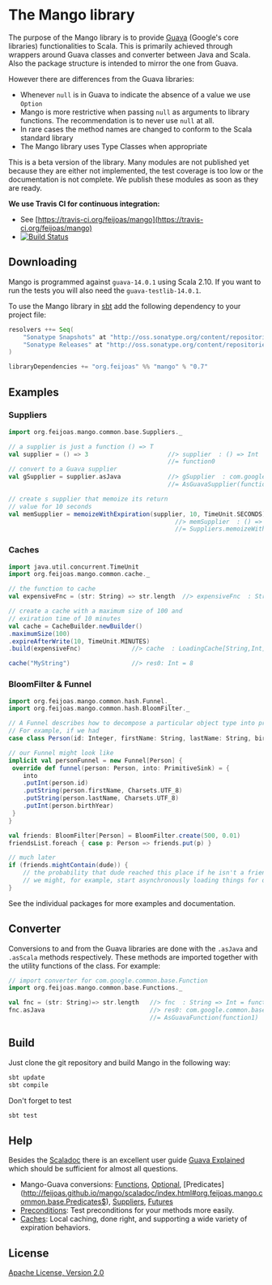 # The Mango library

The purpose of the Mango library is to provide
[Guava](https://code.google.com/p/guava-libraries/) (Google's core libraries) functionalities to Scala. This is primarily achieved through wrappers around Guava classes and converter between Java and Scala.
Also the package structure is intended to mirror the one from Guava.

However there are differences from the Guava libraries:
 - Whenever `null` is in Guava to indicate the absence of a value we use `Option`
 - Mango is more restrictive when passing `null` as arguments to library functions. The recommendation is to never use `null` at all.
 - In rare cases the method names are changed to conform to the Scala standard library
 - The Mango library uses Type Classes when appropriate

This is a beta version of the library. Many modules are not published yet because they are either not implemented, the test coverage is too low or the documentation is not complete. We publish these modules as soon as they are ready.

**We use Travis CI for continuous integration:**
 - See [https://travis-ci.org/feijoas/mango](https://travis-ci.org/feijoas/mango)
 - [![Build Status](https://travis-ci.org/feijoas/mango.png?branch=master)](https://travis-ci.org/feijoas/mango)

## Downloading 

Mango is programmed against `guava-14.0.1` using Scala 2.10. If you want to run the tests you will also need the `guava-testlib-14.0.1`.

To use the Mango library in [sbt](http://www.scala-sbt.org/) add the following dependency to your project file:
```Scala
resolvers ++= Seq(
    "Sonatype Snapshots" at "http://oss.sonatype.org/content/repositories/snapshots",
    "Sonatype Releases" at "http://oss.sonatype.org/content/repositories/releases"
)

libraryDependencies += "org.feijoas" %% "mango" % "0.7"
```

## Examples 

### Suppliers
```Scala
import org.feijoas.mango.common.base.Suppliers._

// a supplier is just a function () => T
val supplier = () => 3                      //> supplier  : () => Int 
                                            //= function0
// convert to a Guava supplier
val gSupplier = supplier.asJava 			//> gSupplier  : com.google.common.base.Supplier[Int] 
                                            //= AsGuavaSupplier(function0)

// create s supplier that memoize its return
// value for 10 seconds
val memSupplier = memoizeWithExpiration(supplier, 10, TimeUnit.SECONDS)
                                              //> memSupplier  : () => Int  
                                              //= Suppliers.memoizeWithExpiration(function0, 10, SECONDS)
```
### Caches 
```Scala
import java.util.concurrent.TimeUnit
import org.feijoas.mango.common.cache._

// the function to cache
val expensiveFnc = (str: String) => str.length  //> expensiveFnc  : String => Int 

// create a cache with a maximum size of 100 and 
// exiration time of 10 minutes
val cache = CacheBuilder.newBuilder()
.maximumSize(100)
.expireAfterWrite(10, TimeUnit.MINUTES)
.build(expensiveFnc)              //> cache  : LoadingCache[String,Int]

cache("MyString")                 //> res0: Int = 8
```

### BloomFilter & Funnel 
```Scala
import org.feijoas.mango.common.hash.Funnel._
import org.feijoas.mango.common.hash.BloomFilter._

// A Funnel describes how to decompose a particular object type into primitive field values.
// For example, if we had
case class Person(id: Integer, firstName: String, lastName: String, birthYear: Int)

// our Funnel might look like
implicit val personFunnel = new Funnel[Person] {
 override def funnel(person: Person, into: PrimitiveSink) = {
    into
    .putInt(person.id)
    .putString(person.firstName, Charsets.UTF_8)
    .putString(person.lastName, Charsets.UTF_8)
    .putInt(person.birthYear)
 }
}

val friends: BloomFilter[Person] = BloomFilter.create(500, 0.01)
friendsList.foreach { case p: Person => friends.put(p) }

// much later
if (friends.mightContain(dude)) {
	// the probability that dude reached this place if he isn't a friend is 1%
	// we might, for example, start asynchronously loading things for dude while we do a more expensive exact check
}
```

See the individual packages for more examples and documentation.

## Converter 
Conversions to and from the Guava libraries are done with the `.asJava` and `.asScala` methods respectively. These methods are imported together with the utility functions of the class. For example:
```Scala
// import converter for com.google.common.base.Function
import org.feijoas.mango.common.base.Functions._

val fnc = (str: String)=> str.length   //> fnc  : String => Int = function1
fnc.asJava                             //> res0: com.google.common.base.Function[String,Int] 
                                       //= AsGuavaFunction(function1)
```

## Build 

Just clone the git repository and build Mango in the following way:
```Scala
sbt update
sbt compile
```

Don't forget to test
```Scala
sbt test
```

## Help 

Besides the [Scaladoc](http://feijoas.github.io/mango/scaladoc) there is an excellent user guide [Guava Explained](https://code.google.com/p/guava-libraries/wiki/GuavaExplained) which should be sufficient for almost all questions.

 - Mango-Guava conversions: [Functions](http://feijoas.github.io/mango/scaladoc/index.html#org.feijoas.mango.common.base.Functions$), [Optional](http://feijoas.github.io/mango/scaladoc/index.html#org.feijoas.mango.common.base.Optional$), [Predicates] (http://feijoas.github.io/mango/scaladoc/index.html#org.feijoas.mango.common.base.Predicates$), [Suppliers](http://feijoas.github.io/mango/scaladoc/index.html#org.feijoas.mango.common.base.Suppliers$), [Futures](http://feijoas.github.io/mango/scaladoc/index.html#org.feijoas.mango.common.util.concurrent.Futures$)
 - [Preconditions](http://feijoas.github.io/mango/scaladoc/index.html#org.feijoas.mango.common.base.Preconditions$): Test preconditions for your methods more easily.
 - [Caches](http://feijoas.github.io/mango/scaladoc/index.html#org.feijoas.mango.common.cache.CacheBuilder$): Local caching, done right, and supporting a wide variety of expiration behaviors.

## License 

[Apache License, Version 2.0](http://www.apache.org/licenses/LICENSE-2.0)
